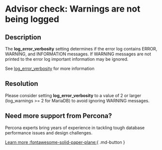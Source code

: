 # Advisor check: Warnings are not being logged

## Description

The **log_error_verbosity** setting determines if the error log contains ERROR, WARNING, and INFORMATION messages. If WARNING messages are not printed to the error log important information may be ignored.

See [log_error_verbosity](https://dev.mysql.com/doc/refman/8.0/en/server-system-variables.html#sysvar_log_error_verbosity) for more information

## Resolution

Please consider setting **log_error_verbosity** to a value of 2 or larger (log_warnings >= 2 for MariaDB) to avoid ignoring WARNING messages.

## Need more support from Percona?

Percona experts bring years of experience in tackling tough database performance issues and design challenges.

[Learn more :fontawesome-solid-paper-plane:](https://per.co.na/subscribe){ .md-button }

